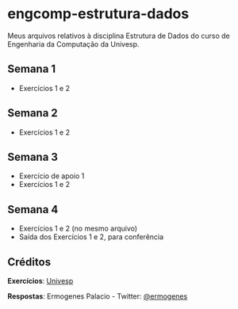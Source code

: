 # engcomp-estrutura-dados
Meus arquivos relativos à disciplina Estrutura de Dados do curso de Engenharia da Computação da Univesp.

## Semana 1
* Exercícios 1 e 2

## Semana 2
* Exercícios 1 e 2

## Semana 3
* Exercício de apoio 1
* Exercícios 1 e 2

## Semana 4
* Exercícios 1 e 2 (no mesmo arquivo)
* Saída dos Exercícios 1 e 2, para conferência

## Créditos

**Exercícios**: [Univesp](http://engenharia.cursos.univesp.br/)

**Respostas**: Ermogenes Palacio - Twitter: [@ermogenes](http://www.twitter.com/ermogenes)
